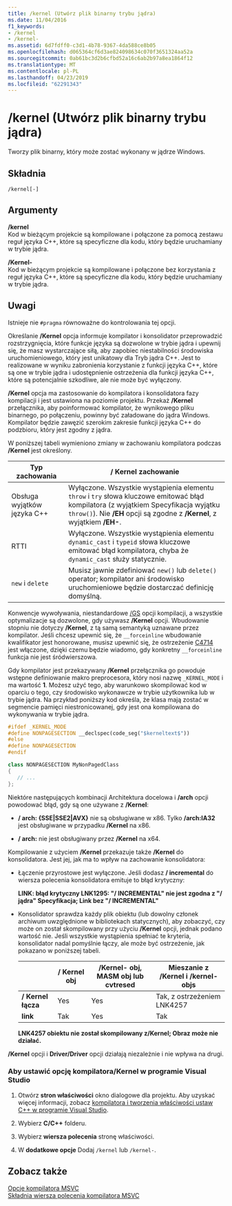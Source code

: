 ```yaml
---
title: /kernel (Utwórz plik binarny trybu jądra)
ms.date: 11/04/2016
f1_keywords:
- /kernel
- /kernel-
ms.assetid: 6d7fdff0-c3d1-4b78-9367-4da588ce8b05
ms.openlocfilehash: d065364cf6d3ae824098634c070f3651324aa52a
ms.sourcegitcommit: 0ab61bc3d2b6cfbd52a16c6ab2b97a8ea1864f12
ms.translationtype: MT
ms.contentlocale: pl-PL
ms.lasthandoff: 04/23/2019
ms.locfileid: "62291343"
---
```

# <a name="kernel-create-kernel-mode-binary"></a>/kernel (Utwórz plik binarny trybu jądra)

Tworzy plik binarny, który może zostać wykonany w jądrze Windows.

## <a name="syntax"></a>Składnia

```
/kernel[-]
```

## <a name="arguments"></a>Argumenty

**/kernel**<br/>
Kod w bieżącym projekcie są kompilowane i połączone za pomocą zestawu reguł języka C++, które są specyficzne dla kodu, który będzie uruchamiany w trybie jądra.

**/Kernel-**<br/>
Kod w bieżącym projekcie są kompilowane i połączone bez korzystania z reguł języka C++, które są specyficzne dla kodu, który będzie uruchamiany w trybie jądra.

## <a name="remarks"></a>Uwagi

Istnieje nie `#pragma` równoważne do kontrolowania tej opcji.

Określanie **/Kernel** opcja informuje kompilator i konsolidator przeprowadzić rozstrzygnięcia, które funkcje języka są dozwolone w trybie jądra i upewnij się, że masz wystarczające siłą, aby zapobiec niestabilności środowiska uruchomieniowego, który jest unikatowy dla Tryb jądra C++. Jest to realizowane w wyniku zabronienia korzystanie z funkcji języka C++, które są one w trybie jądra i udostępnienie ostrzeżenia dla funkcji języka C++, które są potencjalnie szkodliwe, ale nie może być wyłączony.

**/Kernel** opcja ma zastosowanie do kompilatora i konsolidatora fazy kompilacji i jest ustawiona na poziomie projektu. Przekaż **/Kernel** przełącznika, aby poinformować kompilator, że wynikowego pliku binarnego, po połączeniu, powinny być załadowane do jądra Windows. Kompilator będzie zawęzić szerokim zakresie funkcji języka C++ do podzbioru, który jest zgodny z jądra.

W poniższej tabeli wymieniono zmiany w zachowaniu kompilatora podczas **/Kernel** jest określony.

|Typ zachowania|**/ Kernel** zachowanie|
|-------------------|---------------------------|
|Obsługa wyjątków języka C++|Wyłączone. Wszystkie wystąpienia elementu `throw` i `try` słowa kluczowe emitować błąd kompilatora (z wyjątkiem Specyfikacja wyjątku `throw()`). Nie **/EH** opcji są zgodne z **/Kernel**, z wyjątkiem **/EH-**.|
|RTTI|Wyłączone. Wszystkie wystąpienia elementu `dynamic_cast` i `typeid` słowa kluczowe emitować błąd kompilatora, chyba że `dynamic_cast` służy statycznie.|
|`new` i `delete`|Musisz jawnie zdefiniować `new()` lub `delete()` operator; kompilator ani środowisko uruchomieniowe będzie dostarczać definicję domyślną.|

Konwencje wywoływania, niestandardowe [/GS](gs-buffer-security-check.md) opcji kompilacji, a wszystkie optymalizacje są dozwolone, gdy używasz **/Kernel** opcji. Wbudowanie stopniu nie dotyczy **/Kernel**, z tą samą semantyką uznawane przez kompilator. Jeśli chcesz upewnić się, że `__forceinline` wbudowanie kwalifikator jest honorowane, musisz upewnić się, że ostrzeżenie [C4714](../../error-messages/compiler-warnings/compiler-warning-level-4-c4714.md) jest włączone, dzięki czemu będzie wiadomo, gdy konkretny `__forceinline` funkcja nie jest śródwierszowa.

Gdy kompilator jest przekazywany **/Kernel** przełącznika go powoduje wstępne definiowanie makro preprocesora, który nosi nazwę `_KERNEL_MODE` i ma wartość **1**. Możesz użyć tego, aby warunkowo skompilować kod w oparciu o tego, czy środowisko wykonawcze w trybie użytkownika lub w trybie jądra. Na przykład poniższy kod określa, że klasa mają zostać w segmencie pamięci niestronicowanej, gdy jest ona kompilowana do wykonywania w trybie jądra.

```cpp
#ifdef _KERNEL_MODE
#define NONPAGESECTION __declspec(code_seg("$kerneltext$"))
#else
#define NONPAGESECTION
#endif

class NONPAGESECTION MyNonPagedClass
{
   // ...
};
```

Niektóre następujących kombinacji Architektura docelowa i **/arch** opcji powodować błąd, gdy są one używane z **/Kernel**:

- **/ arch: {SSE&#124;SSE2&#124;AVX}** nie są obsługiwane w x86. Tylko **/arch:IA32** jest obsługiwane w przypadku **/Kernel** na x86.

- **/ arch:** nie jest obsługiwany przez **/Kernel** na x64.

Kompilowanie z użyciem **/Kernel** przekazuje także **/Kernel** do konsolidatora. Jest jej, jak ma to wpływ na zachowanie konsolidatora:

- Łączenie przyrostowe jest wyłączone. Jeśli dodasz **/ incremental** do wiersza polecenia konsolidatora emituje to błąd krytyczny:

   **LINK: błąd krytyczny LNK1295: "/ INCREMENTAL" nie jest zgodna z "/ jądra" Specyfikacja; Link bez "/ INCREMENTAL"**

- Konsolidator sprawdza każdy plik obiektu (lub dowolny członek archiwum uwzględnione w bibliotekach statycznych), aby zobaczyć, czy może on został skompilowany przy użyciu **/Kernel** opcji, jednak podano wartość nie. Jeśli wszystkie wystąpienia spełniać te kryteria, konsolidator nadal pomyślnie łączy, ale może być ostrzeżenie, jak pokazano w poniższej tabeli.

   ||**/ Kernel** obj|**/Kernel-** obj, MASM obj lub cvtresed|Mieszanie z **/Kernel** i **/kernel-** objs|
   |-|----------------------|-----------------------------------------------|-------------------------------------------------|
   |**/ Kernel łącza**|Yes|Yes|Tak, z ostrzeżeniem LNK4257|
   |**link**|Tak|Yes|Tak|

   **LNK4257 obiektu nie został skompilowany z/Kernel; Obraz może nie działać.**

**/Kernel** opcji i **Driver/Driver** opcji działają niezależnie i nie wpływa na drugi.

### <a name="to-set-the-kernel-compiler-option-in-visual-studio"></a>Aby ustawić opcję kompilatora/Kernel w programie Visual Studio

1. Otwórz **stron właściwości** okno dialogowe dla projektu. Aby uzyskać więcej informacji, zobacz [kompilatora i tworzenia właściwości ustaw C++ w programie Visual Studio](../working-with-project-properties.md).

1. Wybierz **C/C++** folderu.

1. Wybierz **wiersza polecenia** stronę właściwości.

1. W **dodatkowe opcje** Dodaj `/kernel` lub `/kernel-`.

## <a name="see-also"></a>Zobacz także

[Opcje kompilatora MSVC](compiler-options.md)<br/>
[Składnia wiersza polecenia kompilatora MSVC](compiler-command-line-syntax.md)
